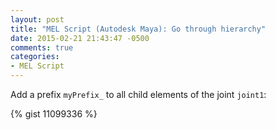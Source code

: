 ```yaml
---
layout: post
title: "MEL Script (Autodesk Maya): Go through hierarchy"
date: 2015-02-21 21:43:47 -0500
comments: true
categories: 
- MEL Script
---
```


Add a prefix ``myPrefix_`` to all child elements of the joint ``joint1``:

{% gist 11099336 %}
